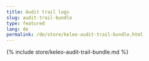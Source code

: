 ```yaml
---
title: Audit trail logs
slug: audit-trail-bundle
type: featured
lang: de
permalink: /de/store/keleo-audit-trail-bundle.html
---
```


{% include store/keleo-audit-trail-bundle.md %}
